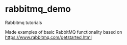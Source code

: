 # rabbitmq_demo
Rabbitmq tutorials

Made examples of basic RabbitMQ functionality based on https://www.rabbitmq.com/getstarted.html
